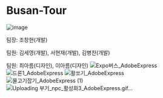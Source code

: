 # Busan-Tour
![image](https://github.com/Joshen96/Busan-Tour/assets/64350099/ab2e4120-1468-44fc-bf08-7f2c8fe6261e)

팀장: 조창현(개발)

팀원: 김세영(개발), 서현재(개발), 김병찬(개발)

팀원: 최아름(디자인), 이아름(디자인)
![Expo버스_AdobeExpress](https://github.com/Joshen96/Busan-Tour/assets/64350099/b71e6f6e-46ec-41b1-84c6-ab034742a4aa)
![드론1_AdobeExpress](https://github.com/Joshen96/Busan-Tour/assets/64350099/4d11e71b-fcfd-41cd-8a1d-6ae36e68e8b1)
![활쏘기_AdobeExpress](https://github.com/Joshen96/Busan-Tour/assets/64350099/23a689f0-450b-47c1-a5f4-0a4c30add06d)
![물고기잡기_AdobeExpress (1)](https://github.com/Joshen96/Busan-Tour/assets/64350099/72fa951a-9770-4ecf-a138-5e4b338a67d0)
![Uploading 부기_npc_활성화3_AdobeExpress.gif…]()
